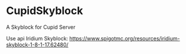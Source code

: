 # CupidSkyblock
A Skyblock for Cupid Server


Use api Iridium Skyblock: https://www.spigotmc.org/resources/iridium-skyblock-1-8-1-17.62480/
